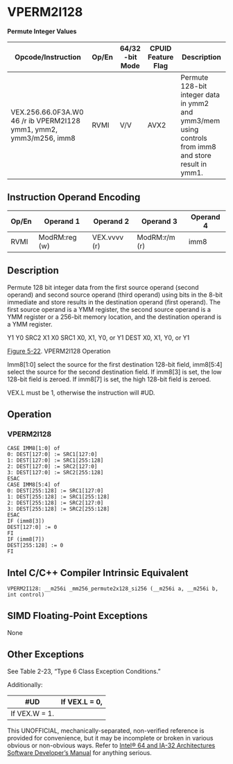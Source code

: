 # VPERM2I128

**Permute Integer Values**

| Opcode/Instruction                                                 | Op/En | 64/32 -bit Mode | CPUID Feature Flag | Description                                                                                          |
| ------------------------------------------------------------------ | ----- | --------------- | ------------------ | ---------------------------------------------------------------------------------------------------- |
| VEX.256.66.0F3A.W0 46 /r ib VPERM2I128 ymm1, ymm2, ymm3/m256, imm8 | RVMI  | V/V             | AVX2               | Permute 128-bit integer data in ymm2 and ymm3/mem using controls from imm8 and store result in ymm1. |

## Instruction Operand Encoding

| Op/En | Operand 1     | Operand 2    | Operand 3     | Operand 4 |
| ----- | ------------- | ------------ | ------------- | --------- |
| RVMI  | ModRM:reg (w) | VEX.vvvv (r) | ModRM:r/m (r) | imm8      |

## Description

Permute 128 bit integer data from the first source operand (second operand) and second source operand (third operand) using bits in the 8-bit immediate and store results in the destination operand (first operand). The first source operand is a YMM register, the second source operand is a YMM register or a 256-bit memory location, and the destination operand is a YMM register.

Y1
Y0
SRC2
X1
X0
SRC1
X0, X1, Y0, or Y1
DEST
X0, X1, Y0, or Y1

[Figure 5-22](/x86/vperm2i128#fig-5-22). VPERM2I128 Operation

Imm8[1:0] select the source for the first destination 128-bit field, imm8[5:4] select the source for the second destination field. If imm8[3] is set, the low 128-bit field is zeroed. If imm8[7] is set, the high 128-bit field is zeroed.

VEX.L must be 1, otherwise the instruction will #​​​UD.

## Operation

### VPERM2I128

```
CASE IMM8[1:0] of
0: DEST[127:0] := SRC1[127:0]
1: DEST[127:0] := SRC1[255:128]
2: DEST[127:0] := SRC2[127:0]
3: DEST[127:0] := SRC2[255:128]
ESAC
CASE IMM8[5:4] of
0: DEST[255:128] := SRC1[127:0]
1: DEST[255:128] := SRC1[255:128]
2: DEST[255:128] := SRC2[127:0]
3: DEST[255:128] := SRC2[255:128]
ESAC
IF (imm8[3])
DEST[127:0] := 0
FI
IF (imm8[7])
DEST[255:128] := 0
FI

```

## Intel C/C++ Compiler Intrinsic Equivalent

```
VPERM2I128: __m256i _mm256_permute2x128_si256 (__m256i a, __m256i b, int control)

```

## SIMD Floating-Point Exceptions

None

## Other Exceptions

See Table 2-23, “Type 6 Class Exception Conditions.”

Additionally:

| #​​​UD        | If VEX.L = 0, |
| ------------- | ------------- |
| If VEX.W = 1. |

This UNOFFICIAL, mechanically-separated, non-verified reference is provided for convenience, but it may be
incomplete or broken in various obvious or non-obvious
ways. Refer to [Intel® 64 and IA-32 Architectures Software Developer’s Manual](https://software.intel.com/en-us/download/intel-64-and-ia-32-architectures-sdm-combined-volumes-1-2a-2b-2c-2d-3a-3b-3c-3d-and-4) for anything serious.
